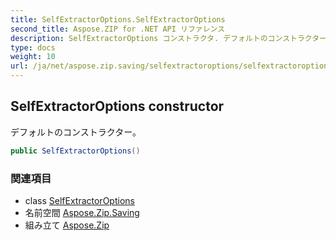 ```yaml
---
title: SelfExtractorOptions.SelfExtractorOptions
second_title: Aspose.ZIP for .NET API リファレンス
description: SelfExtractorOptions コンストラクタ. デフォルトのコンストラクター
type: docs
weight: 10
url: /ja/net/aspose.zip.saving/selfextractoroptions/selfextractoroptions/
---
```

## SelfExtractorOptions constructor

デフォルトのコンストラクター。

```csharp
public SelfExtractorOptions()
```

### 関連項目

* class [SelfExtractorOptions](../)
* 名前空間 [Aspose.Zip.Saving](../../selfextractoroptions/)
* 組み立て [Aspose.Zip](../../../)


